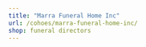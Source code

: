 ```yaml
---
title: "Marra Funeral Home Inc"
url: /cohoes/marra-funeral-home-inc/
shop: funeral directors
---
```

